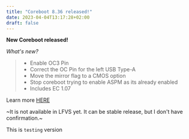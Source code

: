 ```yaml
---
title: "Coreboot 8.36 released!"
date: 2023-04-04T13:17:28+02:00
draft: false
---
```


**New Coreboot released!**

*What's new?*

> - Enable OC3 Pin
> - Correct the OC Pin for the left USB Type-A
> - Move the mirror flag to a CMOS option
> - Stop coreboot trying to enable ASPM as its already enabled
> - Includes EC 1.07

Learn more [HERE](https://github.com/StarLabsLtd/firmware/tree/master/StarBook/MkVI-Intel/coreboot/8.36)

~It is not available in LFVS yet. It can be stable release, but I don't have confirmation.~

This is `testing` version